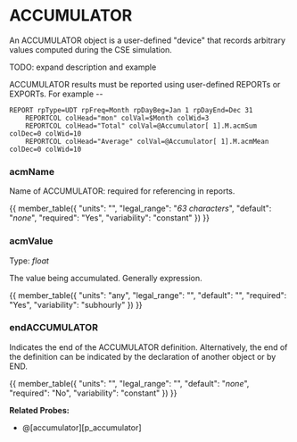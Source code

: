 # ACCUMULATOR

An ACCUMULATOR object is a user-defined "device" that records arbitrary values computed during the CSE simulation.

TODO: expand description and example

ACCUMULATOR results must be reported using user-defined REPORTs or EXPORTs.  For example --

    REPORT rpType=UDT rpFreq=Month rpDayBeg=Jan 1 rpDayEnd=Dec 31
        REPORTCOL colHead="mon" colVal=$Month colWid=3
        REPORTCOL colHead="Total" colVal=@Accumulator[ 1].M.acmSum colDec=0 colWid=10
        REPORTCOL colHead="Average" colVal=@Accumulator[ 1].M.acmMean colDec=0 colWid=10


### acmName

Name of ACCUMULATOR: required for referencing in reports.

{{
  member_table({
    "units": "",
    "legal_range": "*63 characters*", 
    "default": "*none*",
    "required": "Yes",
    "variability": "constant" 
  })
}}

### acmValue

Type: *float*

The value being accumulated.  Generally expression.

{{
  member_table({
    "units": "any",
    "legal_range": "", 
    "default": "",
    "required": "Yes",
    "variability": "subhourly" 
  })
}}


### endACCUMULATOR

Indicates the end of the ACCUMULATOR definition. Alternatively, the end of the definition can be indicated by the declaration of another object or by END.

{{
  member_table({
    "units": "",
    "legal_range": "", 
    "default": "*none*",
    "required": "No",
    "variability": "constant" 
  })
}}

**Related Probes:**

- @[accumulator][p_accumulator]
